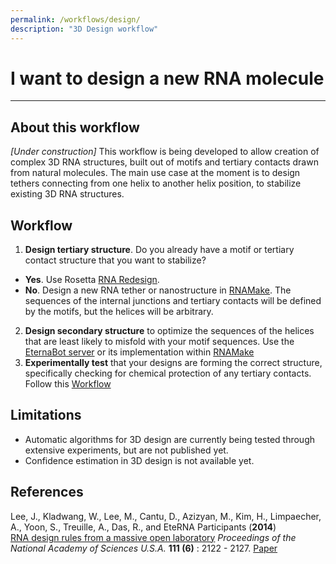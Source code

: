 ```yaml
---
permalink: /workflows/design/
description: "3D Design workflow"
---
```


# I want to design a new RNA molecule

<hr/>

## About this workflow
*[Under construction]* This workflow is being developed to allow creation of complex 3D RNA structures, built out of motifs and tertiary contacts drawn from natural molecules. The main use case at the moment is to design tethers connecting from one helix to another helix position, to stabilize existing 3D RNA structures.


## Workflow

1. **Design tertiary structure**. Do you already have a motif or tertiary contact structure that you want to stabilize?  
 + __Yes__. Use Rosetta [RNA Redesign](/RNADesign). 
 + __No__. Design a new RNA tether or nanostructure in [RNAMake](RNAmake/). The sequences of the internal junctions and tertiary contacts will be defined by the motifs, but the helices will be arbitrary. 
2. **Design secondary structure**  to optimize the sequences of the helices that are least likely to misfold with your motif sequences.  Use the [EternaBot server](http://eternabot.cmu.edu/) or its implementation within [RNAMake](RNAmake/)
3. **Experimentally test** that your designs are forming the correct structure, specifically checking for chemical protection of any tertiary contacts. Follow this [Workflow](/workflows/from_scratch/)

## Limitations
 + Automatic algorithms for 3D design are currently being tested through extensive experiments, but are not published yet.
 + Confidence estimation in 3D design is not available yet. 
 
## References
>
Lee, J., Kladwang, W., Lee, M., Cantu, D., Azizyan, M., Kim, H., Limpaecher, A., Yoon, S., Treuille, A., Das, R., and EteRNA Participants (**2014**) 
<br/>
[RNA design rules from a massive open laboratory](http://www.pnas.org/content/111/6/2122) 
*Proceedings of the National Academy of Sciences U.S.A.* **111 (6)** : 2122 - 2127. [Paper](https://daslab.stanford.edu/site_data/pub_pdf/2014_Lee_PNAS.pdf)
